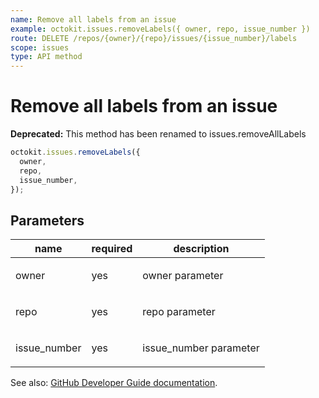 ```yaml
---
name: Remove all labels from an issue
example: octokit.issues.removeLabels({ owner, repo, issue_number })
route: DELETE /repos/{owner}/{repo}/issues/{issue_number}/labels
scope: issues
type: API method
---
```


# Remove all labels from an issue

**Deprecated:** This method has been renamed to issues.removeAllLabels

```js
octokit.issues.removeLabels({
  owner,
  repo,
  issue_number,
});
```

## Parameters

<table>
  <thead>
    <tr>
      <th>name</th>
      <th>required</th>
      <th>description</th>
    </tr>
  </thead>
  <tbody>
    <tr><td>owner</td><td>yes</td><td>

owner parameter

</td></tr>
<tr><td>repo</td><td>yes</td><td>

repo parameter

</td></tr>
<tr><td>issue_number</td><td>yes</td><td>

issue_number parameter

</td></tr>
  </tbody>
</table>

See also: [GitHub Developer Guide documentation](https://developer.github.com/v3/issues/labels/#remove-all-labels-from-an-issue).
